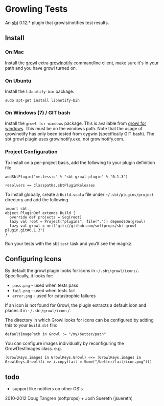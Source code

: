 # Growling Tests

An [sbt](https://github.com/harrah/xsbt#readme) 0.12.* plugin that growls/notifies test results.

## Install

### On Mac

Install the [growl](http://growl.info/) extra [growlnotify](http://growl.info/extras.php#growlnotify) commandline client, make sure it's in your path and you have growl turned on.

### On Ubuntu

Install the `libnotify-bin` package.

    sudo apt-get install libnotify-bin

### On Windows (7) / GIT bash

Install the `growl for windows` package. This is available from [growl for windows](http://www.growlforwindows.com/gfw/help/growlnotify.aspx). This must be on the windows path. Note that the usage of growlnotify has only been tested from cygwin (specifically GIT bash). The sbt growl plugin uses growlnotify.exe, not growlnotify.com.

### Project Configuration

To install on a per-project basis, add the following to your plugin definition file

    addSbtPlugin("me.lessis" % "sbt-growl-plugin" % "0.1.3")

    resolvers += Classpaths.sbtPluginReleases

To install globally, create a `Build.scala` file under `~/.sbt/plugins/project` directory and add the following

    import sbt._
    object PluginDef extends Build {
      override def projects = Seq(root)
      lazy val root = Project("plugins", file(".")) dependsOn(growl)
      lazy val growl = uri("git://github.com/softprops/sbt-growl-plugin.git#0.1.3")
    }

Run your tests with the sbt `test` task and you'll see the magikz.

## Configuring Icons

By default the growl plugin looks for icons in `~/.sbt/growl/icons/`.  Specifically, it looks for:

* `pass.png` - used when tests pass
* `fail.png` - used when tests fail
* `error.png` - used for catastrophic failures

If an icon is not found for Growl, the plugin extracts a default icon and places it in `~/.sbt/growl/icons/`.

The directory in which Growl looks for icons can be configured by adding this to your `build.sbt` file:

    defaultImagePath in Growl := "/my/better/path"

You can configure images individually by reconfiguring the GrowlTestImages class.  e.g.

    (GrowlKeys.images in GrowlKeys.Growl) <<= (GrowlKeys.images in GrowlKeys.Growl)(i => i.copy(fail = Some("/better/fail/icon.png")))


## todo

* support like notifiers on other OS's

2010-2012 Doug Tangren (softprops) + Josh Suereth (jsuereth)

